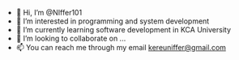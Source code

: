- 👋 Hi, I’m @NIffer101
- 👀 I’m interested in programming and system development
- 🌱 I’m currently learning software development in KCA University
- 💞️ I’m looking to collaborate on ...
- 📫 You can reach me through my email kereuniffer@gmail.com

<!---
NIffer101/NIffer101 is a ✨ special ✨ repository because its `README.md` (this file) appears on your GitHub profile.
You can click the Preview link to take a look at your changes.
--->

